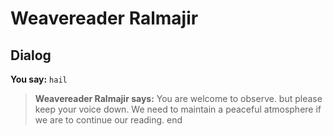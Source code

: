 # Weavereader Ralmajir
## Dialog

**You say:** `hail`



>**Weavereader Ralmajir says:** You are welcome to observe. but please keep your voice down.  We need to maintain a peaceful atmosphere if we are to continue our reading.
end

